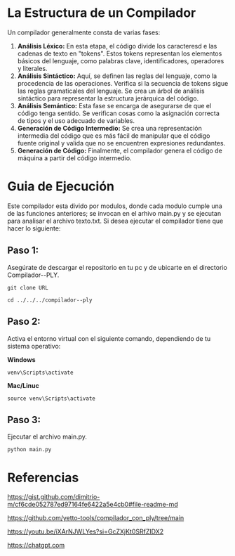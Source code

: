 # La Estructura de un Compilador

Un compilador generalmente consta de varias fases:

1. **Análisis Léxico:** En esta etapa, el código divide los caracteresd e las cadenas de texto en "tokens". Estos tokens representan los elementos básicos del lenguaje, como palabras clave, identificadores, operadores y literales.
2. **Análisis Sintáctico:** Aquí, se definen las reglas del lenguaje, como la procedencia de las operaciones. Verifica si la secuencia de tokens sigue las reglas gramaticales del lenguaje. Se crea un árbol de análisis sintáctico para representar la estructura jerárquica del código.
3. **Análisis Semántico:** Esta fase se encarga de asegurarse de que el código tenga sentido. Se verifican cosas como la asignación correcta de tipos y el uso adecuado de variables.
4. **Generación de Código Intermedio:** Se crea una representación intermedia del código que es más fácil de manipular que el código fuente original y valida que no se encuentren expresiones redundantes.
5. **Generación de Código:** Finalmente, el compilador genera el código de máquina a partir del código intermedio.

# Guia de Ejecución

Este compilador esta divido por modulos, donde cada modulo cumple una de las funciones anteriores; se invocan en el arhivo main.py y se ejecutan para analisar el archivo texto.txt. Si desea ejecutar el compilador tiene que hacer lo siguiente:

## Paso 1:

Asegúrate de descargar el repositorio en tu pc y de ubicarte en el directorio Compilador--PLY.

```shell
git clone URL
```

```shell
cd ../../../compilador--ply
```

## Paso 2:

Activa el entorno virtual con el siguiente comando, dependiendo de tu sistema operativo:

**Windows**

```shell
venv\Scripts\activate
```

**Mac/Linuc**

```shell
source venv\Scripts\activate
```

## Paso 3:

Ejecutar el archivo main.py.

```shell
python main.py
```

# Referencias

https://gist.github.com/dimitrio-m/cf6cde052787ed97164fe6422a5e4cb0#file-readme-md

https://github.com/yetto-tools/compilador_con_ply/tree/main

https://youtu.be/iXArNJWLYes?si=GcZXjKt0SRfZIDX2

https://chatgpt.com

